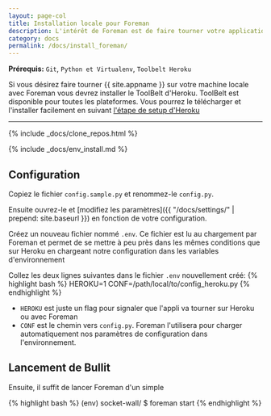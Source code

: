```yaml
---
layout: page-col
title: Installation locale pour Foreman
description: L'intérêt de Foreman est de faire tourner votre application dans le même contexte que lorsqu'elle sera hébergée sur les serveurs d'Heroku
category: docs
permalink: /docs/install_foreman/
---
```


__Prérequis:__ `Git`, `Python et Virtualenv`, `Toolbelt Heroku`

Si vous désirez faire tourner {{ site.appname }} sur votre machine locale avec Foreman vous devrez installer le ToolBelt d'Heroku. ToolBelt est disponible pour toutes les plateformes. Vous pourrez le télécharger et l'installer facilement en suivant [l'étape de setup d'Heroku](https://devcenter.heroku.com/articles/getting-started-with-python#set-up)

---

{% include _docs/clone_repos.html %}

{% include _docs/env_install.md %}

## Configuration

Copiez le fichier `config.sample.py` et renommez-le `config.py`.

Ensuite ouvrez-le et [modifiez les paramètres]({{ "/docs/settings/" | prepend: site.baseurl }}) en fonction de votre configuration. 

Créez un nouveau fichier nommé `.env`. Ce fichier est lu au chargement par Foreman et permet de se mettre à peu près dans les mêmes conditions que sur Heroku en chargeant notre configuration dans les variables d'environnement

Collez les deux lignes suivantes dans le fichier `.env` nouvellement créé:
{% highlight bash %}
HEROKU=1
CONF=/path/local/to/config_heroku.py
{% endhighlight %}

- `HEROKU` est juste un flag pour signaler que l'appli va tourner sur Heroku ou avec Foreman
- `CONF` est le chemin vers `config.py`. Foreman l'utilisera pour charger automatiquement nos paramètres de configuration dans l'environnement.

## Lancement de Bullit

Ensuite, il suffit de lancer Foreman d'un simple 

{% highlight bash %}
(env) socket-wall/ $ foreman start
{% endhighlight %}

